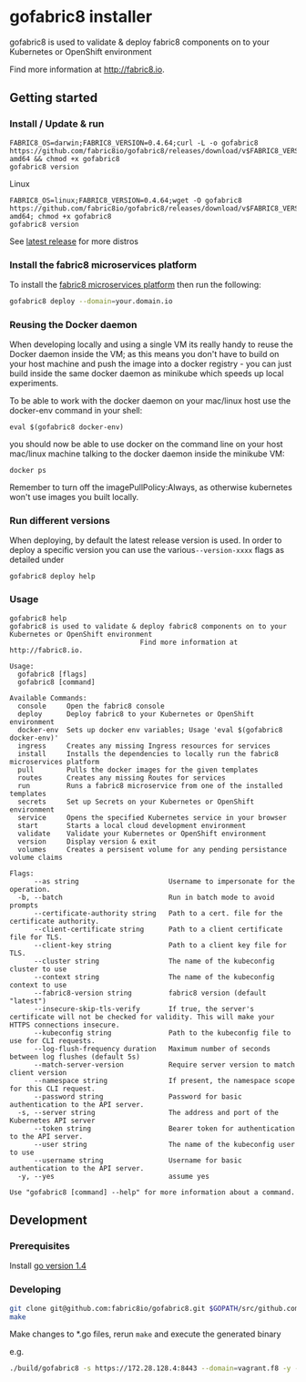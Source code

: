 # gofabric8 installer

gofabric8 is used to validate &amp; deploy fabric8 components on to your Kubernetes or OpenShift environment

Find more information at http://fabric8.io.

## Getting started

### Install / Update & run

```
FABRIC8_OS=darwin;FABRIC8_VERSION=0.4.64;curl -L -o gofabric8 https://github.com/fabric8io/gofabric8/releases/download/v$FABRIC8_VERSION/gofabric8-$FABRIC8_OS-amd64 && chmod +x gofabric8
gofabric8 version
```

Linux
```
FABRIC8_OS=linux;FABRIC8_VERSION=0.4.64;wget -O gofabric8 https://github.com/fabric8io/gofabric8/releases/download/v$FABRIC8_VERSION/gofabric8-$FABRIC8_OS-amd64; chmod +x gofabric8
gofabric8 version
```

See [latest release](https://github.com/fabric8io/gofabric8/releases/latest/) for more distros

### Install the fabric8 microservices platform

To install the [fabric8 microservices platform](http://fabric8.io/) then run the following:

```sh
gofabric8 deploy --domain=your.domain.io
```

### Reusing the Docker daemon

When developing locally and using a single VM its really handy to reuse the Docker daemon inside the VM; as this means you don't have to build on your host machine and push the image into a docker registry - you can just build inside the same docker daemon as minikube which speeds up local experiments.

To be able to work with the docker daemon on your mac/linux host use the docker-env command in your shell:

```
eval $(gofabric8 docker-env)
```
you should now be able to use docker on the command line on your host mac/linux machine talking to the docker daemon inside the minikube VM:

```
docker ps
```
Remember to turn off the imagePullPolicy:Always, as otherwise kubernetes won't use images you built locally.

### Run different versions

When deploying, by default the latest release version is used.  In order to deploy a specific version you can use the various`--version-xxxx` flags as detailed under 

```
gofabric8 deploy help
```

### Usage

```
gofabric8 help
gofabric8 is used to validate & deploy fabric8 components on to your Kubernetes or OpenShift environment
								Find more information at http://fabric8.io.

Usage:
  gofabric8 [flags]
  gofabric8 [command]

Available Commands:
  console     Open the fabric8 console
  deploy      Deploy fabric8 to your Kubernetes or OpenShift environment
  docker-env  Sets up docker env variables; Usage 'eval $(gofabric8 docker-env)'
  ingress     Creates any missing Ingress resources for services
  install     Installs the dependencies to locally run the fabric8 microservices platform
  pull        Pulls the docker images for the given templates
  routes      Creates any missing Routes for services
  run         Runs a fabric8 microservice from one of the installed templates
  secrets     Set up Secrets on your Kubernetes or OpenShift environment
  service     Opens the specified Kubernetes service in your browser
  start       Starts a local cloud development environment
  validate    Validate your Kubernetes or OpenShift environment
  version     Display version & exit
  volumes     Creates a persisent volume for any pending persistance volume claims

Flags:
      --as string                      Username to impersonate for the operation.
  -b, --batch                          Run in batch mode to avoid prompts
      --certificate-authority string   Path to a cert. file for the certificate authority.
      --client-certificate string      Path to a client certificate file for TLS.
      --client-key string              Path to a client key file for TLS.
      --cluster string                 The name of the kubeconfig cluster to use
      --context string                 The name of the kubeconfig context to use
      --fabric8-version string         fabric8 version (default "latest")
      --insecure-skip-tls-verify       If true, the server's certificate will not be checked for validity. This will make your HTTPS connections insecure.
      --kubeconfig string              Path to the kubeconfig file to use for CLI requests.
      --log-flush-frequency duration   Maximum number of seconds between log flushes (default 5s)
      --match-server-version           Require server version to match client version
      --namespace string               If present, the namespace scope for this CLI request.
      --password string                Password for basic authentication to the API server.
  -s, --server string                  The address and port of the Kubernetes API server
      --token string                   Bearer token for authentication to the API server.
      --user string                    The name of the kubeconfig user to use
      --username string                Username for basic authentication to the API server.
  -y, --yes                            assume yes

Use "gofabric8 [command] --help" for more information about a command.
```

## Development

### Prerequisites

Install [go version 1.4](https://golang.org/doc/install)

### Developing

```sh
git clone git@github.com:fabric8io/gofabric8.git $GOPATH/src/github.com/fabric8io/gofabric8
make
```

Make changes to *.go files, rerun `make` and execute the generated binary

e.g.

```sh
./build/gofabric8 -s https://172.28.128.4:8443 --domain=vagrant.f8 -y --namespace="fabric8" deploy

```
